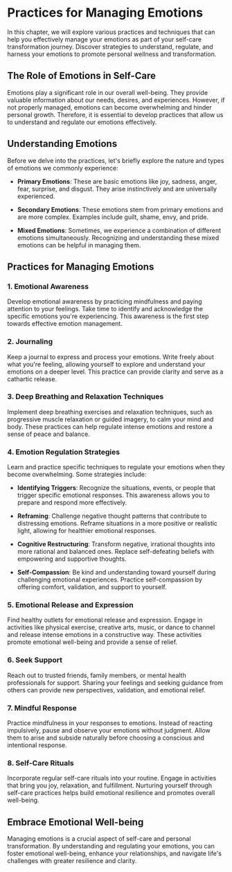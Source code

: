 Practices for Managing Emotions
========================================

In this chapter, we will explore various practices and techniques that can help you effectively manage your emotions as part of your self-care transformation journey. Discover strategies to understand, regulate, and harness your emotions to promote personal wellness and transformation.

The Role of Emotions in Self-Care
---------------------------------

Emotions play a significant role in our overall well-being. They provide valuable information about our needs, desires, and experiences. However, if not properly managed, emotions can become overwhelming and hinder personal growth. Therefore, it is essential to develop practices that allow us to understand and regulate our emotions effectively.

Understanding Emotions
----------------------

Before we delve into the practices, let's briefly explore the nature and types of emotions we commonly experience:

* **Primary Emotions**: These are basic emotions like joy, sadness, anger, fear, surprise, and disgust. They arise instinctively and are universally experienced.

* **Secondary Emotions**: These emotions stem from primary emotions and are more complex. Examples include guilt, shame, envy, and pride.

* **Mixed Emotions**: Sometimes, we experience a combination of different emotions simultaneously. Recognizing and understanding these mixed emotions can be helpful in managing them.

Practices for Managing Emotions
-------------------------------

### 1. Emotional Awareness

Develop emotional awareness by practicing mindfulness and paying attention to your feelings. Take time to identify and acknowledge the specific emotions you're experiencing. This awareness is the first step towards effective emotion management.

### 2. Journaling

Keep a journal to express and process your emotions. Write freely about what you're feeling, allowing yourself to explore and understand your emotions on a deeper level. This practice can provide clarity and serve as a cathartic release.

### 3. Deep Breathing and Relaxation Techniques

Implement deep breathing exercises and relaxation techniques, such as progressive muscle relaxation or guided imagery, to calm your mind and body. These practices can help regulate intense emotions and restore a sense of peace and balance.

### 4. Emotion Regulation Strategies

Learn and practice specific techniques to regulate your emotions when they become overwhelming. Some strategies include:

* **Identifying Triggers**: Recognize the situations, events, or people that trigger specific emotional responses. This awareness allows you to prepare and respond more effectively.

* **Reframing**: Challenge negative thought patterns that contribute to distressing emotions. Reframe situations in a more positive or realistic light, allowing for healthier emotional responses.

* **Cognitive Restructuring**: Transform negative, irrational thoughts into more rational and balanced ones. Replace self-defeating beliefs with empowering and supportive thoughts.

* **Self-Compassion**: Be kind and understanding toward yourself during challenging emotional experiences. Practice self-compassion by offering comfort, validation, and support to yourself.

### 5. Emotional Release and Expression

Find healthy outlets for emotional release and expression. Engage in activities like physical exercise, creative arts, music, or dance to channel and release intense emotions in a constructive way. These activities promote emotional well-being and provide a sense of relief.

### 6. Seek Support

Reach out to trusted friends, family members, or mental health professionals for support. Sharing your feelings and seeking guidance from others can provide new perspectives, validation, and emotional relief.

### 7. Mindful Response

Practice mindfulness in your responses to emotions. Instead of reacting impulsively, pause and observe your emotions without judgment. Allow them to arise and subside naturally before choosing a conscious and intentional response.

### 8. Self-Care Rituals

Incorporate regular self-care rituals into your routine. Engage in activities that bring you joy, relaxation, and fulfillment. Nurturing yourself through self-care practices helps build emotional resilience and promotes overall well-being.

Embrace Emotional Well-being
----------------------------

Managing emotions is a crucial aspect of self-care and personal transformation. By understanding and regulating your emotions, you can foster emotional well-being, enhance your relationships, and navigate life's challenges with greater resilience and clarity.


